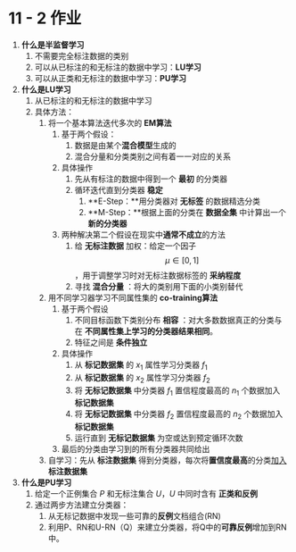 # 11 - 2 作业

1. **什么是半监督学习**
   1. 不需要完全标注数据的类别
   2. 可以从已标注的和无标注的数据中学习：**LU学习**
   3. 可以从正类和无标注的数据中学习：**PU学习**
2. **什么是LU学习**
   1. 从已标注的和无标注的数据中学习
   2. 具体方法：
      1. 将一个基本算法迭代多次的 **EM算法**
         1. 基于两个假设：
            1. 数据是由某个**混合模型**生成的
            2. 混合分量和分类类别之间有着一一对应的关系
         2. 具体操作
            1. 先从有标注的数据中得到一个 **最初** 的分类器
            2. 循环迭代直到分类器 **稳定**
               1. **E-Step：**用分类器对 **无标签** 的数据精选分类
               2. **M-Step：**根据上面的分类在 **数据全集** 中计算出一个 **新的分类器**
         3. 两种解决第二个假设在现实中**通常不成立**的方法
            1. 给 **无标注数据** 加权：给定一个因子 $$\mu\in[0,1]$$，用于调整学习时对无标注数据标签的 **采纳程度**
            2. 寻找 **混合分量** ：将大的类别用下面的小类别替代
      2. 用不同学习器学习不同属性集的 **co-training算法**
         1. 基于两个假设
            1. 不同目标函数下类别分布 **相容** ：对大多数数据真正的分类与在 **不同属性集上学习的分类器结果相同**。
            2. 特征之间是 **条件独立** 
         2. 具体操作
            1. 从 **标记数据集** 的 $x_1$ 属性学习分类器 $f_1$
            2. 从 **标记数据集** 的 $x_2$ 属性学习分类器 $f_2$
            3. 将 **无标记数据集** 中分类器 $f_1$ 置信程度最高的 $n_1$ 个数据加入 **标记数据集**
            4. 将 **无标记数据集** 中分类器 $f_2$ 置信程度最高的 $n_2$ 个数据加入 **标记数据集**
            5. 运行直到 **无标记数据集** 为空或达到预定循环次数
         3. 最后的分类由学习到的所有分类器共同给出
      3. 自学习：先从 **标注数据集** 得到分类器，每次将**置信度最高**的分类<u>加入</u> **标注数据集**
3. **什么是PU学习**
   1. 给定一个正例集合 $P$ 和无标注集合 $U$，$U$ 中同时含有 **正类和反例**
   2. 通过两步方法建立分类器：
      1. 从无标记数据中发现一些可靠的**反例**文档组合(RN)
      2. 利用P、RN和U-RN（Q）来建立分类器，将Q中的**可靠反例**增加到RN中。